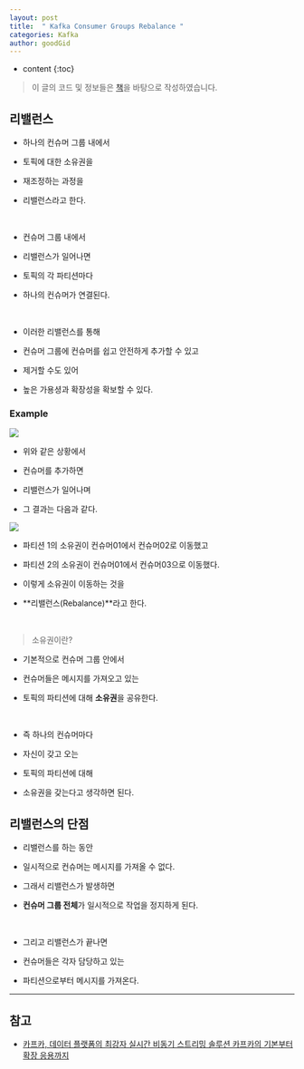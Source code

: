 ```yaml
---
layout: post
title:  " Kafka Consumer Groups Rebalance "
categories: Kafka
author: goodGid
---
```

* content
{:toc}

> 이 글의 코드 및 정보들은 [책](https://book.naver.com/bookdb/book_detail.nhn?bid=13540082)을 바탕으로 작성하였습니다.

## 리밸런스

* 하나의 컨슈머 그룹 내에서

* 토픽에 대한 소유권을

* 재조정하는 과정을

* 리밸런스라고 한다.

<br>

* 컨슈머 그룹 내에서

* 리밸런스가 일어나면

* 토픽의 각 파티션마다

* 하나의 컨슈머가 연결된다.

<br>

* 이러한 리밸런스를 통해

* 컨슈머 그룹에 컨슈머를 쉽고 안전하게 추가할 수 있고

* 제거할 수도 있어

* 높은 가용셩과 확장성을 확보할 수 있다.









### Example 

![](/assets/img/kafka/Kafka-Consumer-Group_1.png)

* 위와 같은 상황에서

* 컨슈머를 추가하면 

* 리밸런스가 일어나며

* 그 결과는 다음과 같다.

![](/assets/img/kafka/Kafka-Consumer-Group_2.png)

* 파티션 1의 소유권이 컨슈머01에서 컨슈머02로 이동했고

* 파티션 2의 소유권이 컨슈머01에서 컨슈머03으로 이동했다.

* 이렇게 소유권이 이동하는 것을

* **리밸런스(Rebalance)**라고 한다.

<br>

> 소유권이란?

* 기본적으로 컨슈머 그룹 안에서

* 컨슈머들은 메시지를 가져오고 있는 

* 토픽의 파티션에 대해 **소유권**을 공유한다.

<br>

* 즉 하나의 컨슈머마다

* 자신이 갖고 오는

* 토픽의 파티션에 대해

* 소유권을 갖는다고 생각하면 된다.




## 리밸런스의 단점

* 리밸런스를 하는 동안

* 일시적으로 컨슈머는 메시지를 가져올 수 없다.

* 그래서 리밸런스가 발생하면

* **컨슈머 그룹 전체**가 일시적으로 작업을 정지하게 된다.

<br>

* 그리고 리밸런스가 끝나면

* 컨슈머들은 각자 담당하고 있는

* 파티션으로부터 메시지를 가져온다.

---

## 참고

* [카프카, 데이터 플랫폼의 최강자 실시간 비동기 스트리밍 솔루션 카프카의 기본부터 확장 응용까지](https://book.naver.com/bookdb/book_detail.nhn?bid=13540082)